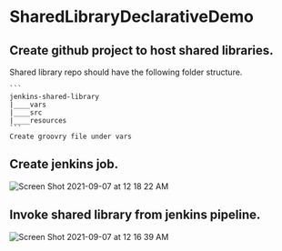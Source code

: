 
# SharedLibraryDeclarativeDemo

## Create github project to host shared libraries.

  Shared library repo should have the following folder structure.

    ```
    jenkins-shared-library
    |____vars
    |____src
    |____resources
    ```
    Create groovry file under vars
## Create jenkins job.
![Screen Shot 2021-09-07 at 12 18 22 AM](https://user-images.githubusercontent.com/87215340/132301566-8b1e21d6-035e-4a69-9268-317c0765ed86.png)

## Invoke shared library from jenkins pipeline.

![Screen Shot 2021-09-07 at 12 16 39 AM](https://user-images.githubusercontent.com/87215340/132301267-9f73c2a0-15f8-4108-b0f8-7a795d1cdc37.png)
